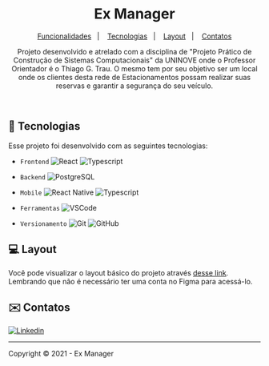 <h1 align="center">
    Ex Manager
</h1>

<p align="center">
  <a href="#-funcionalidades">Funcionalidades</a>&nbsp;&nbsp;&nbsp;|&nbsp;&nbsp;&nbsp;
  <a href="#-tecnologias">Tecnologias</a>&nbsp;&nbsp;&nbsp;|&nbsp;&nbsp;&nbsp;
  <a href="#-layout">Layout</a>&nbsp;&nbsp;&nbsp;|&nbsp;&nbsp;&nbsp;
  <a href="#-contatos">Contatos</a>
</p>


<p align="center">
  Projeto desenvolvido e atrelado com a disciplina de "Projeto Prático de Construção de Sistemas Computacionais" da UNINOVE onde o Professor Orientador é o Thiago G. Trau. O mesmo tem por seu objetivo ser um local onde os clientes desta rede de Estacionamentos possam realizar suas reservas e garantir a segurança do seu veículo. 
</p>

<br/>

<!-- LINGUAGENS -->
## 🚀 Tecnologias
Esse projeto foi desenvolvido com as seguintes tecnologias:

- `Frontend` 
      ![React](https://img.shields.io/badge/React-20232A?style=for-the-badge&logo=react&logoColor=61DAFB) 
      ![Typescript](https://img.shields.io/badge/TypeScript-007ACC?style=for-the-badge&logo=typescript&logoColor=white)

 - `Backend` 
      ![PostgreSQL](https://img.shields.io/badge/PostgreSQL-316192?style=for-the-badge&logo=postgresql&logoColor=white)

 - `Mobile` 
      ![React Native](https://img.shields.io/badge/React_Native-20232A?style=for-the-badge&logo=react&logoColor=61DAFB)
      ![Typescript](https://img.shields.io/badge/TypeScript-007ACC?style=for-the-badge&logo=typescript&logoColor=white)
           

- `Ferramentas` ![VSCode](https://img.shields.io/badge/-VSCode-05122A?&logo=Visual%20Studio%20Code&logoColor=007ACC)
              
- `Versionamento` ![Git](https://img.shields.io/badge/-Git-05122A?&logo=git)
                  ![GitHub](https://img.shields.io/badge/-GitHub-05122A?&logo=github)

<!-- LAYOUT DO SISTEMA -->
## 💻 Layout
Você pode visualizar o layout básico do projeto através [desse link](https://www.figma.com/file/HhqD02XrBa095S21muQ6Ho/Ex-Manager?node-id=0-1&t=eOTbDJZgXxGV6DFl-0). Lembrando que não é necessário ter uma conta no Figma para acessá-lo.


<!-- CONTATOS -->
## ✉️ Contatos
[![Linkedin](https://img.shields.io/badge/-Linkedln-0A66C2?&logo=Linkedin&logoColor=FFFFFF)](https://www.linkedin.com/in/matheus-meneses-messias-13bb73186/)&nbsp;

---

Copyright ©️ 2021 - Ex Manager
